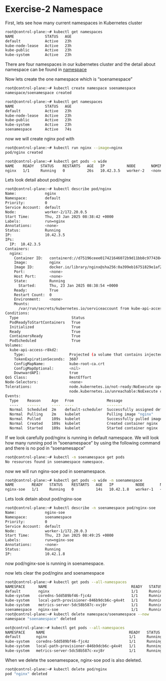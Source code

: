 # Exercise-2 Namespace

First, lets see how many current namespaces in Kubernetes cluster

```bash
root@control-plane:~# kubectl get namespaces
NAME              STATUS   AGE
default           Active   23h
kube-node-lease   Active   23h
kube-public       Active   23h
kube-system       Active   23h
```

There are four namespaces in our kubernetes cluster and the detail about namespace can be found in [namespace](https://www.notion.so/namespace-17ba7f93ac8180a1b7e6f42cb8263f69?pvs=21) 

Now lets create the one namespace which is “soenamespace”

```bash
root@control-plane:~# kubectl create namespace soenamespace
namespace/soenamespace created

root@control-plane:~# kubectl get namespaces
NAME              STATUS   AGE
default           Active   23h
kube-node-lease   Active   23h
kube-public       Active   23h
kube-system       Active   23h
soenamespace      Active   74s
```

now we will create nginx pod with 

```bash
root@control-plane:~# kubectl run nginx --image=nginx 
pod/nginx created

root@control-plane:~# kubectl get pods -o wide
NAME    READY   STATUS    RESTARTS   AGE   IP          NODE       NOMINATED NODE   READINESS GATES
nginx   1/1     Running   0          26s   10.42.3.5   worker-2   <none>           <none>
```

Lets look detail about pod/nginx 

```bash
root@control-plane:~# kubectl describe pod/nginx
Name:             nginx
Namespace:        default
Priority:         0
Service Account:  default
Node:             worker-2/172.20.0.5
Start Time:       Thu, 23 Jan 2025 08:38:42 +0000
Labels:           run=nginx
Annotations:      <none>
Status:           Running
IP:               10.42.3.5
IPs:
  IP:  10.42.3.5
Containers:
  nginx:
    Container ID:   containerd://d75196ceee017421646072b9d11bb8c9774384a4427d0d6d477b643b4322db32
    Image:          nginx
    Image ID:       docker.io/library/nginx@sha256:0a399eb16751829e1af26fea27b20c3ec28d7ab1fb72182879dcae1cca21206a
    Port:           <none>
    Host Port:      <none>
    State:          Running
      Started:      Thu, 23 Jan 2025 08:38:54 +0000
    Ready:          True
    Restart Count:  0
    Environment:    <none>
    Mounts:
      /var/run/secrets/kubernetes.io/serviceaccount from kube-api-access-r8kd2 (ro)
Conditions:
  Type                        Status
  PodReadyToStartContainers   True 
  Initialized                 True 
  Ready                       True 
  ContainersReady             True 
  PodScheduled                True 
Volumes:
  kube-api-access-r8kd2:
    Type:                    Projected (a volume that contains injected data from multiple sources)
    TokenExpirationSeconds:  3607
    ConfigMapName:           kube-root-ca.crt
    ConfigMapOptional:       <nil>
    DownwardAPI:             true
QoS Class:                   BestEffort
Node-Selectors:              <none>
Tolerations:                 node.kubernetes.io/not-ready:NoExecute op=Exists for 300s
                             node.kubernetes.io/unreachable:NoExecute op=Exists for 300s
Events:
  Type    Reason     Age   From               Message
  ----    ------     ----  ----               -------
  Normal  Scheduled  2m    default-scheduler  Successfully assigned default/nginx to worker-2
  Normal  Pulling    2m    kubelet            Pulling image "nginx"
  Normal  Pulled     109s  kubelet            Successfully pulled image "nginx" in 11.147s (11.147s including waiting). Image size: 72080558 bytes.
  Normal  Created    109s  kubelet            Created container nginx
  Normal  Started    109s  kubelet            Started container nginx
```

If we look carefully pod/nginx is running in default namespace. We will look how many running pod in “soenamespace” by using the following command and there is no pod in “soenamesapce”

```bash
root@control-plane:~# kubectl -n soenamespace get pods
No resources found in soenamespace namespace.
```

now we will run nginx-soe pod in soenamespace.

```bash
root@control-plane:~# kubectl get pods -o wide -n soenamespace
NAME        READY   STATUS    RESTARTS   AGE   IP          NODE       NOMINATED NODE   READINESS GATES
nginx-soe   1/1     Running   0          14s   10.42.1.8   worker-1   <none>           <none>
```

Lets look detain about pod/nginx-soe

```bash
root@control-plane:~# kubectl describe -n soenamespace pod/nginx-soe
Name:             nginx-soe
Namespace:        soenamespace
Priority:         0
Service Account:  default
Node:             worker-1/172.20.0.3
Start Time:       Thu, 23 Jan 2025 08:49:25 +0000
Labels:           run=nginx-soe
Annotations:      <none>
Status:           Running
IP:               10.42.1.8
```

now pod/nginx-soe is running in soenamespace. 

now lets clear the pod/nginx and soenamespace

```bash
root@control-plane:~# kubectl get pods --all-namespaces
NAMESPACE      NAME                                      READY   STATUS    RESTARTS      AGE
default        nginx                                     1/1     Running   0             14m
kube-system    coredns-5dd589bf46-fjc4z                  1/1     Running   1 (85m ago)   24h
kube-system    local-path-provisioner-846b9dcb6c-g4x4t   1/1     Running   2 (84m ago)   24h
kube-system    metrics-server-5dc58b587c-xvj8r           1/1     Running   2 (84m ago)   24h
soenamespace   nginx-soe                                 1/1     Running   0             3m46s
root@control-plane:~# kubectl delete namespace/soenamespace --now 
namespace "soenamespace" deleted
```

```bash
oot@control-plane:~# kubectl get pods --all-namespaces
NAMESPACE     NAME                                      READY   STATUS    RESTARTS      AGE
default       nginx                                     1/1     Running   0             16m
kube-system   coredns-5dd589bf46-fjc4z                  1/1     Running   1 (86m ago)   24h
kube-system   local-path-provisioner-846b9dcb6c-g4x4t   1/1     Running   2 (86m ago)   24h
kube-system   metrics-server-5dc58b587c-xvj8r           1/1     Running   2 (86m ago)   24h
```

When we delete the soenamespace, nginx-soe pod is also deleted.

```bash
root@control-plane:~# kubectl delete pod/nginx
pod "nginx" deleted
```
